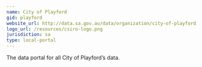 ```yaml
---
name: City of Playford
gid: playford
website_url: http://data.sa.gov.au/data/organization/city-of-playford
logo_url: /resources/csiro-logo.png
jurisdiction: sa
type: local-portal
---
```


The data portal for all City of Playford’s data.